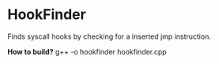 # HookFinder
Finds syscall hooks by checking for a inserted jmp instruction.

**How to build?**
g++ -o hookfinder hookfinder.cpp
